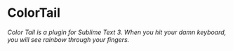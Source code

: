 # ColorTail
_Color Tail is a plugin for Sublime Text 3. When you hit your damn keyboard, you will see rainbow through your fingers._

